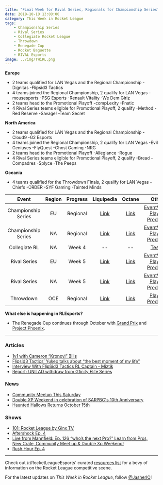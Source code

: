 ```yaml
---
title: "Final Week for Rival Series, Regionals for Championship Series"
date: 2018-10-10 13:00:00
category: This Week in Rocket League
tags:
    - Championship Series
    - Rival Series
    - Collegiate Rocket League
    - Throwdown
    - Renegade Cup
    - Rocket Baguette
    - RIVAL Esports
image: ../img/TWiRL.png
---
```


**Europe**

- 2 teams qualified for LAN Vegas and the Regional Championship
    -Dignitas
    -Flipsid3 Tactics
- 4 teams joined the Regional Championship, 2 qualify for LAN Vegas
    -mousesports
    -PSG Esports
    -Renault Vitality
    -We Dem Girlz
- 2 teams head to the Promotional Playoff
    -compLexity
    -Fnatic
- 4 Rival Series teams eligible for Promotional Playoff, 2 qualify
    -Method
    -Red Reserve
    -Savage!
    -Team Secret

**North America**

- 2 teams qualified for LAN Vegas and the Regional Championship
    -Cloud9
    -G2 Esports
- 4 teams joined the Regional Championship, 2 qualify for LAN Vegas
    -Evil Geniuses
    -FlyQuest
    -Ghost Gaming
    -NRG
- 2 teams head to the Promotional Playoff
    -Allegiance
    -Rogue
- 4 Rival Series teams eligible for Promotional Playoff, 2 qualify
    -Bread
    -Compadres
    -Splyce
    -The Peeps

**Oceania**

- 4 teams qualified for the Throwdown Finals, 2 qualify for LAN Vegas
    -Chiefs
    -ORDER
    -SYF Gaming
    -Tainted Minds

|        Event        | Region | Progress |                                                           Liquipedia                                                            |                            Octane                             |                                                                  Other                                                                   |
| :-----------------: | :----: | :------: | :-----------------------------------------------------------------------------------------------------------------------------: | :-----------------------------------------------------------: | :--------------------------------------------------------------------------------------------------------------------------------------: |
| Championship Series |   EU   | Regional |                  [Link](https://liquipedia.net/rocketleague/Rocket_League_Championship_Series/Season_6/Europe)                  |    [Link](https://octane.gg/event/rlcs-season-six-europe)     |       [EventVODs](https://eventvods.com/rocket-league/rlcs-europe-season-6?s=0), [Playoff Predictor](https://us.nallen.me/rlcs/eu)       |
| Championship Series |   NA   | Regional |              [Link](https://liquipedia.net/rocketleague/Rocket_League_Championship_Series/Season_6/North_America)               | [Link](https://octane.gg/event/rlcs-season-six-north-america) |   [EventVODs](https://eventvods.com/rocket-league/rlcs-north-america-season-6?s=0), [Playoff Predictor](https://us.nallen.me/rlcs/na)    |
|    Collegiate RL    |   NA   |  Week 4  |                                                               --                                                             |                              --                            |                                            [Tespa](https://compete.tespa.org/tournament/117)                                             |
|    Rival Series     |   EU   |  Week 5  |    [Link](https://liquipedia.net/rocketleague/Rocket_League_Championship_Series/Season_6/Europe/Rocket_League_Rival_Series)     |    [Link](https://octane.gg/event/rlrs-season-six-europe)     |    [EventVODs](https://eventvods.com/rocket-league/rlrs-europe-season-6?s=0), [Playoff Predictor](https://us.nallen.me/rlcs/eu/rlrs)     |
|    Rival Series     |   NA   |  Week 5  | [Link](https://liquipedia.net/rocketleague/Rocket_League_Championship_Series/Season_6/North_America/Rocket_League_Rival_Series) | [Link](https://octane.gg/event/rlrs-season-six-north-america) | [EventVODs](https://eventvods.com/rocket-league/rlrs-north-america-season-6?s=0), [Playoff Predictor](https://us.nallen.me/rlcs/na/rlrs) |
|      Throwdown      |  OCE   | Regional |           [Link](https://liquipedia.net/rocketleague/Rocket_League_Championship_Series/Season_6/Oceania/League_Play)            |     [Link](https://octane.gg/event/throwdown-season-six)      |                                            [Playoff Predictor](https://us.nallen.me/rlcs/oce)                                            |

**What else is happening in RLEsports?**

- The Renegade Cup continues through October with [Grand Prix](https://www.reddit.com/r/RocketLeagueEsports/comments/9l26tn/renegade_cup_eu_rocket_baguette_grand_prix_open/) and [Project Phoenix](https://www.reddit.com/r/RocketLeagueEsports/comments/9l2fkf/renegade_cup_na_rival_esports_project_phoenix/).

---

### Articles

- [1v1 with Cameron “Kronovi” Bills](https://www.rocketleagueesports.com/news/1v1-with-cameron--kronovi--bills/)
- [Flipsid3 Tactics’ Yukeo talks about “the best moment of my life”](https://rocketeers.gg/interview-flipsid3-tactics-yukeo-rlcs-lan-vegas/)
- [Interview With FlipSid3 Tactics RL Captain - Miztik](http://team-dignitas.net/articles/blogs/rocket-league/13025/interview-with-flipsid3-tactics-rl-captain-miztik)
- [Report: UNILAD withdraw from Gfinity Elite Series](https://octane.gg/news/report-unilad-withdraw-from-gfinity-elite-series/)

### News

- [Community Meetup This Saturday](https://www.rocketleague.com/news/fall-community-meet-up-october-13/)
- [Double XP Weekend in celebration of SARPBC's 10th Anniversary](https://www.rocketleague.com/news/sarpbc-10th-anniversary-double-xp-weekend/)
- [Haunted Hallows Returns October 15th](https://www.rocketleague.com/news/haunted-hallows-returns-october-15/)

### Shows

- [101: Rocket League by Ginx TV](https://www.youtube.com/playlist?list=PLWyIDkO2XeYmnau32D_QGNC-4muJIQ-4p)
- [Aftershock Ep. 4](https://www.youtube.com/watch?v=_89nes_i05Q)
- [Live from Mannfield: Ep. 126 “who’s the next Pro?” Learn from Pros, New Crate, Community Meet up & Double Xp Weekend!](http://www.lfmannfield.com/episodes/2018/10/9/ep-126-whos-the-next-pro-learn-from-pros-new-crate-community-meet-up-amp-double-xp-weekend)
- [Rush Hour Ep. 4](https://www.twitch.tv/videos/320641186)

---

Check out /r/RocketLeagueEsports' curated [resources list](https://www.reddit.com/r/RocketLeagueEsports/wiki/links) for a bevy of information on the Rocket League competitive scene.

For the latest updates on _This Week in Rocket League_, follow [@JasherIO](https://twitter.com/JasherIO)!
